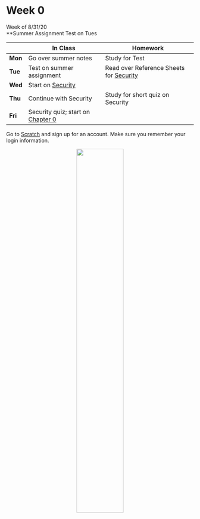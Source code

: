 # Week 0
  
Week of 8/31/20  
**Summer Assignment Test on Tues
  

  |       |In Class               |Homework   |
  |-------|---------              |---------  |
  |**Mon**|Go over summer notes |Study for Test|
  |**Tue**|Test on summer assignment |Read over Reference Sheets for [Security](\ap\curriculum\understanding_technology\security) |
  |**Wed**|Start on [Security](\ap\curriculum\understanding_technology\security) | |
  |**Thu**|Continue with Security |Study for short quiz on Security |
  |**Fri**|Security quiz; start on [Chapter 0](\ap\curriculum\0) | |

  Go to [Scratch](https://scratch.mit.edu) and sign up for an account. Make sure you remember your login information. 

<div style="text-align:center">
<img src="" alt="" width="50%">
</div>